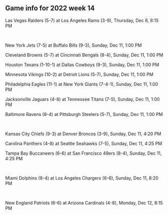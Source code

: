 ## Game info for 2022 week 14
Las Vegas Raiders (5-7) at Los Angeles Rams (3-9), Thursday, Dec 8, 8:15 PM


<br/>

New York Jets (7-5) at Buffalo Bills (9-3), Sunday, Dec 11, 1:00 PM

Cleveland Browns (5-7) at Cincinnati Bengals (8-4), Sunday, Dec 11, 1:00 PM

Houston Texans (1-10-1) at Dallas Cowboys (9-3), Sunday, Dec 11, 1:00 PM

Minnesota Vikings (10-2) at Detroit Lions (5-7), Sunday, Dec 11, 1:00 PM

Philadelphia Eagles (11-1) at New York Giants (7-4-1), Sunday, Dec 11, 1:00 PM

Jacksonville Jaguars (4-8) at Tennessee Titans (7-5), Sunday, Dec 11, 1:00 PM

Baltimore Ravens (8-4) at Pittsburgh Steelers (5-7), Sunday, Dec 11, 1:00 PM


<br/>

Kansas City Chiefs (9-3) at Denver Broncos (3-9), Sunday, Dec 11, 4:20 PM

Carolina Panthers (4-8) at Seattle Seahawks (7-5), Sunday, Dec 11, 4:25 PM

Tampa Bay Buccaneers (6-6) at San Francisco 49ers (8-4), Sunday, Dec 11, 4:25 PM


<br/>

Miami Dolphins (8-4) at Los Angeles Chargers (6-6), Sunday, Dec 11, 8:20 PM


<br/>

New England Patriots (6-6) at Arizona Cardinals (4-8), Monday, Dec 12, 8:15 PM

